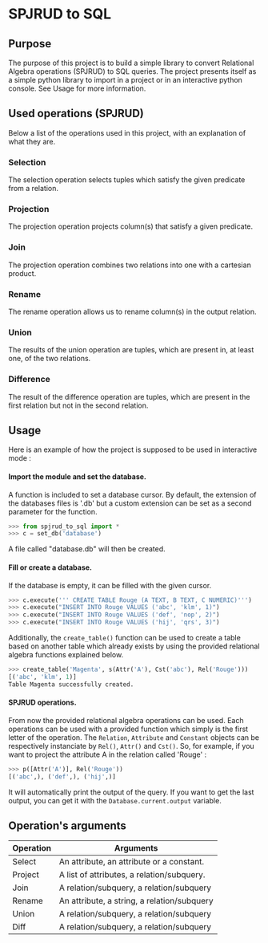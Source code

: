 # SPJRUD to SQL

## Purpose
The purpose of this project is to build a simple library to convert Relational Algebra operations (SPJRUD) to SQL queries. The project presents itself as a simple python library to import in a project or in an interactive python console. See Usage for more information.

## Used operations (SPJRUD)
Below a list of the operations used in this project, with an explanation of what they are.

### Selection
The selection operation selects tuples which satisfy the given predicate from a relation.

### Projection
The projection operation projects column(s) that satisfy a given predicate.

### Join
The projection operation combines two relations into one with a cartesian product.

### Rename
The rename operation allows us to rename column(s) in the output relation.

### Union
The results of the union operation are tuples, which are present in, at least one, of the two relations.

### Difference
The result of the difference operation are tuples, which are present in the first relation but not in the second relation.

## Usage

Here is an example of how the project is supposed to be used in interactive mode : 

#### Import the module and set the database.
A function is included to set a database cursor. By default, the extension of the databases files is '.db' but a custom extension can be set as a second parameter for the function.

```python
>>> from spjrud_to_sql import *
>>> c = set_db('database')
```
A file called "database.db" will then be created.
#### Fill or create a database.
If the database is empty, it can be filled with the given cursor.
```python
>>> c.execute(''' CREATE TABLE Rouge (A TEXT, B TEXT, C NUMERIC)''')
>>> c.execute("INSERT INTO Rouge VALUES ('abc', 'klm', 1)")
>>> c.execute("INSERT INTO Rouge VALUES ('def', 'nop', 2)")
>>> c.execute("INSERT INTO Rouge VALUES ('hij', 'qrs', 3)")
```
Additionally, the `create_table()` function can be used to create a table based on another table which already exists by using the provided relational algebra functions explained below.
```python
>>> create_table('Magenta', s(Attr('A'), Cst('abc'), Rel('Rouge')))
[('abc', 'klm', 1)]
Table Magenta successfully created.
```
#### SPJRUD operations.
From now the provided relational algebra operations can be used. Each operations can be used with a provided function which simply is the first letter of the operation. The `Relation`, `Attribute` and `Constant` objects can be respectively instanciate by `Rel()`, `Attr()` and `Cst()`.  So, for example, if you want to project the attribute A in the relation called 'Rouge' :
```python
>>> p([Attr('A')], Rel('Rouge'))
[('abc',), ('def',), ('hij',)]
```
It will automatically print the output of the query.
If you want to get the last output, you can get it with the `Database.current.output` variable.

## Operation's arguments

|Operation | Arguments  |
|--- | ---  |
|Select | An attribute, an attribute or a constant.  |
|Project | A list of attributes, a relation/subquery.  |
|Join | A relation/subquery, a relation/subquery  |
|Rename | An attribute, a string, a relation/subquery  |
|Union | A relation/subquery, a relation/subquery  |
|Diff |  A relation/subquery, a relation/subquery  |
